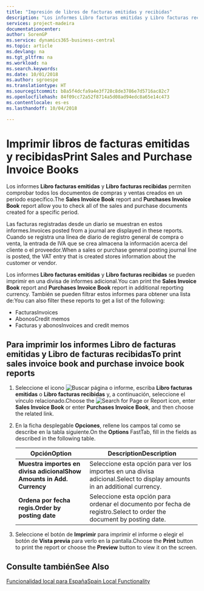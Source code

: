 ```yaml
---
title: "Impresión de libros de facturas emitidas y recibidas"
description: "Los informes Libro facturas emitidas y Libro facturas recibidas permiten comprobar todos los documentos de compras y ventas creados en un periodo específico."
services: project-madeira
documentationcenter: 
author: SorenGP
ms.service: dynamics365-business-central
ms.topic: article
ms.devlang: na
ms.tgt_pltfrm: na
ms.workload: na
ms.search.keywords: 
ms.date: 10/01/2018
ms.author: sgroespe
ms.translationtype: HT
ms.sourcegitcommit: b8a5f4dcfa9a4e3f728c8de3786e7d5716ac82c7
ms.openlocfilehash: 84f09cc72a52f8714a5d08ad94edc8a65e14c473
ms.contentlocale: es-es
ms.lasthandoff: 10/04/2018

---
```

# <a name="print-sales-and-purchase-invoice-books"></a><span data-ttu-id="4cb3c-103">Imprimir libros de facturas emitidas y recibidas</span><span class="sxs-lookup"><span data-stu-id="4cb3c-103">Print Sales and Purchase Invoice Books</span></span>
<span data-ttu-id="4cb3c-104">Los informes **Libro facturas emitidas** y **Libro facturas recibidas** permiten comprobar todos los documentos de compras y ventas creados en un periodo específico.</span><span class="sxs-lookup"><span data-stu-id="4cb3c-104">The **Sales Invoice Book** report and **Purchases Invoice Book** report allow you to check all of the sales and purchase documents created for a specific period.</span></span>  

<span data-ttu-id="4cb3c-105">Las facturas registradas desde un diario se muestran en estos informes.</span><span class="sxs-lookup"><span data-stu-id="4cb3c-105">Invoices posted from a journal are displayed in these reports.</span></span> <span data-ttu-id="4cb3c-106">Cuando se registra una línea de diario de registro general de compra o venta, la entrada de IVA que se crea almacena la información acerca del cliente o el proveedor.</span><span class="sxs-lookup"><span data-stu-id="4cb3c-106">When a sales or purchase general posting journal line is posted, the VAT entry that is created stores information about the customer or vendor.</span></span>  

<span data-ttu-id="4cb3c-107">Los informes **Libro facturas emitidas** y **Libro facturas recibidas** se pueden imprimir en una divisa de informes adicional.</span><span class="sxs-lookup"><span data-stu-id="4cb3c-107">You can print the **Sales Invoice Book** report and **Purchases Invoice Book** report in additional reporting currency.</span></span> <span data-ttu-id="4cb3c-108">También se pueden filtrar estos informes para obtener una lista de:</span><span class="sxs-lookup"><span data-stu-id="4cb3c-108">You can also filter these reports to get a list of the following:</span></span>  

- <span data-ttu-id="4cb3c-109">Facturas</span><span class="sxs-lookup"><span data-stu-id="4cb3c-109">Invoices</span></span>  
- <span data-ttu-id="4cb3c-110">Abonos</span><span class="sxs-lookup"><span data-stu-id="4cb3c-110">Credit memos</span></span>  
- <span data-ttu-id="4cb3c-111">Facturas y abonos</span><span class="sxs-lookup"><span data-stu-id="4cb3c-111">Invoices and credit memos</span></span>  

## <a name="to-print-sales-invoice-book-and-purchase-invoice-book-reports"></a><span data-ttu-id="4cb3c-112">Para imprimir los informes Libro de facturas emitidas y Libro de facturas recibidas</span><span class="sxs-lookup"><span data-stu-id="4cb3c-112">To print sales invoice book and purchase invoice book reports</span></span>  

1.  <span data-ttu-id="4cb3c-113">Seleccione el icono ![Buscar página o informe](../../media/ui-search/search_small.png "icono Buscar página o informe"), escriba **Libro facturas emitidas** o **Libro facturas recibidas** y, a continuación, seleccione el vínculo relacionado.</span><span class="sxs-lookup"><span data-stu-id="4cb3c-113">Choose the ![Search for Page or Report](../../media/ui-search/search_small.png "Search for Page or Report icon") icon, enter **Sales Invoice Book** or enter **Purchases Invoice Book**, and then choose the related link.</span></span>  
2.  <span data-ttu-id="4cb3c-114">En la ficha desplegable **Opciones**, rellene los campos tal como se describe en la tabla siguiente.</span><span class="sxs-lookup"><span data-stu-id="4cb3c-114">On the **Options** FastTab, fill in the fields as described in the following table.</span></span>  

    |<span data-ttu-id="4cb3c-115">Opción</span><span class="sxs-lookup"><span data-stu-id="4cb3c-115">Option</span></span>|<span data-ttu-id="4cb3c-116">Description</span><span class="sxs-lookup"><span data-stu-id="4cb3c-116">Description</span></span>|  
    |-------------------------------------|---------------------------------------|  
    |<span data-ttu-id="4cb3c-117">**Muestra importes en divisa adicional**</span><span class="sxs-lookup"><span data-stu-id="4cb3c-117">**Show Amounts in Add. Currency**</span></span>|<span data-ttu-id="4cb3c-118">Seleccione esta opción para ver los importes en una divisa adicional.</span><span class="sxs-lookup"><span data-stu-id="4cb3c-118">Select to display amounts in an additional currency.</span></span>|  
    |<span data-ttu-id="4cb3c-119">**Ordena por fecha regis.**</span><span class="sxs-lookup"><span data-stu-id="4cb3c-119">**Order by posting date**</span></span>|<span data-ttu-id="4cb3c-120">Seleccione esta opción para ordenar el documento por fecha de registro.</span><span class="sxs-lookup"><span data-stu-id="4cb3c-120">Select to order the document by posting date.</span></span>|  

3.  <span data-ttu-id="4cb3c-121">Seleccione el botón de **Imprimir** para imprimir el informe o elegir el botón de **Vista previa** para verlo en la pantalla.</span><span class="sxs-lookup"><span data-stu-id="4cb3c-121">Choose the **Print** button to print the report or choose the **Preview** button to view it on the screen.</span></span>  

## <a name="see-also"></a><span data-ttu-id="4cb3c-122">Consulte también</span><span class="sxs-lookup"><span data-stu-id="4cb3c-122">See Also</span></span>  
 [<span data-ttu-id="4cb3c-123">Funcionalidad local para España</span><span class="sxs-lookup"><span data-stu-id="4cb3c-123">Spain Local Functionality</span></span>](spain-local-functionality.md)

